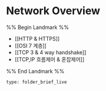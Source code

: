# Network Overview

%% Begin Landmark %%
- [[HTTP & HTTPS]]
- [[OSI 7 계층]]
- [[TCP 3 & 4 way handshake]]
- [[TCP,IP 흐름제어 & 혼잡제어]]

%% End Landmark %%


```ccard
type: folder_brief_live
```

